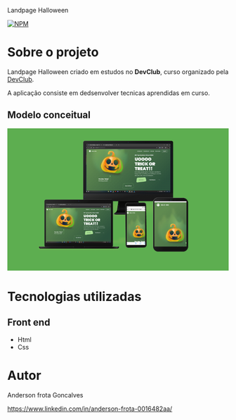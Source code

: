 Landpage Halloween

[![NPM](https://img.shields.io/npm/l/react)](https://github.com/AndersonGFrota/converso-de-moedas/blob/main/LICENSE) 

# Sobre o projeto

 Landpage Halloween criado em estudos no **DevClub**, curso organizado pela [DevClub](https://rodolfomori.com.br/devclub-n1/ "Site da DevClub").

A aplicação consiste em dedsenvolver tecnicas aprendidas em curso.

## Modelo conceitual
![Modelo Conceitual](https://github.com/AndersonGFrota/Landpage-Halloween/blob/main/landpage%20halloween.png)

# Tecnologias utilizadas

## Front end
- Html 
- Css



# Autor

Anderson frota Goncalves

https://www.linkedin.com/in/anderson-frota-0016482aa/

